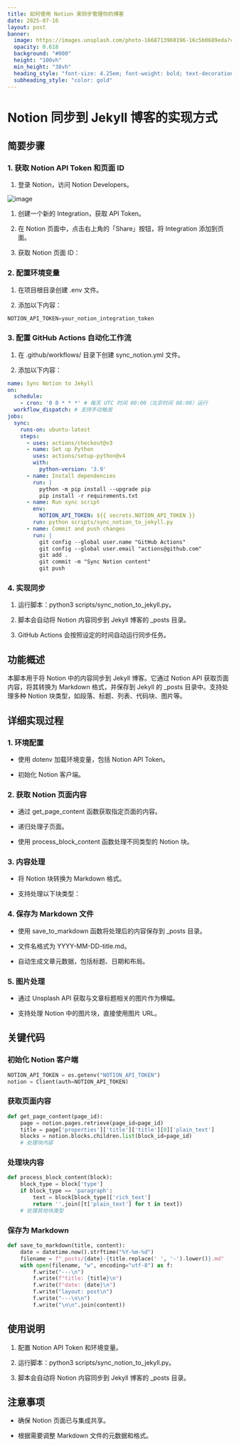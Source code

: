 ```yaml
---
title: 如何使用 Notion 来同步管理你的博客
date: 2025-07-16
layout: post
banner:
  image: https://images.unsplash.com/photo-1668713960196-16c5b0689eda?crop=entropy&cs=tinysrgb&fit=max&fm=jpg&ixid=M3w2OTIwMzJ8MHwxfHJhbmRvbXx8fHx8fHx8fDE3NTI2NjE1NzN8&ixlib=rb-4.1.0&q=80&w=1080
  opacity: 0.618
  background: "#000"
  height: "100vh"
  min_height: "38vh"
  heading_style: "font-size: 4.25em; font-weight: bold; text-decoration: underline"
  subheading_style: "color: gold"
---
```


# Notion 同步到 Jekyll 博客的实现方式

## 简要步骤

### 1. 获取 Notion API Token 和页面 ID

1. 登录 Notion，访问 Notion Developers。

![image](https://prod-files-secure.s3.us-west-2.amazonaws.com/a7a0cc5a-89b9-4cda-8686-1fba0ca52f40/d19c1afe-dea5-4312-9333-786b0ba83054/image.png?X-Amz-Algorithm=AWS4-HMAC-SHA256&X-Amz-Content-Sha256=UNSIGNED-PAYLOAD&X-Amz-Credential=ASIAZI2LB4666R7CNX3B%2F20250716%2Fus-west-2%2Fs3%2Faws4_request&X-Amz-Date=20250716T102613Z&X-Amz-Expires=3600&X-Amz-Security-Token=IQoJb3JpZ2luX2VjEEIaCXVzLXdlc3QtMiJIMEYCIQDVGUw0OBDor%2BfE%2Fgfb7GG5J42DbkVsWugHqU7SK6EYzgIhAPi7eh9hF0uLoLuOGES0nt12IHYMj3gveoAqV0o76la6Kv8DCFsQABoMNjM3NDIzMTgzODA1IgwhPcl3myQCJ3uF6B8q3APntBpObkzt50OPPPOEgWA0XZgwc8Cv9ZK%2FjmdWauVOKj6OsxZUl9bkjV73BvQjwHSyT2sAQiumMO%2Byad2%2FkpIgKNWM3iOcUjMURf%2BO8F8XAOzKUUkBAllAdlZBGBL92VfDHQK0ft4AuTXs9HI5GxqDhPoR06Lj7PKWlT3qsxTorWBo1PmpHXJwnO%2F2luo%2B0YTFPQwBt3FosLbjc7od%2F5yYCoMLiAlyTMf6bPfrImO%2BXrw6DTPQvwRA0eV1CD4DDAxZrVuoKRKSW6h1kcTI4xwy%2Ba7aUiSmQfoZG%2B%2FpoVCYw2S9YRZBRobWBo6TDE24toxC3GbDoabXZfGho1KTL0Yf13ejmQ14%2BPVZFIvTDHe81Wh5Xc0wOCi6ZQq%2FRqq4YJrW8mM4BcPLD1G5GTTiKHJNUHXZBmQ3b6P75U7kwwDo6QzD8%2F8IhA0xmi8Z%2Bl2dM9tKo9MkqKsax2QJWcTIwG%2B43NEivqWj4VMWK3FojKdP%2FHwaDtoplSyyv3zQIPDe%2Be%2BTSvI4Sa0nDMEWcPbUgaRmn7sPzT1iQ6XA1oUwQT8%2BsbmPP299a4tODU9VHBnXx9PR%2F3rydVxY%2FllPKOzsz%2FFqZWmWy2VrRUs9BAzv7r5DDjNRHSuTU%2BbQyQD5aTCi593DBjqkARaB6z88SA%2Fr0oE7IlYspXbYYB4AmaHNaiuSfYVtLL0RKzj56VlWpMHzSch2Nzx8ZLLmMimVZrAvL%2Fnprxr4zH3dA0oLD%2B0pDf4D9X70BGckqKu898D28vhhIrqiphScsezzYqnpZXlfecrC4QqEE6wB1XEWQmxUjs1iqx1R7mBE5%2BHRcbrBvwvFi3UmFd%2Fjb2VFSiqoIJ1vhx6%2BhREiaiNScluL&X-Amz-Signature=3c7f925be4209378d10ac108205b233d22ec3e9c0b0c72247c3e33cee5d6740a&X-Amz-SignedHeaders=host&x-amz-checksum-mode=ENABLED&x-id=GetObject)

1. 创建一个新的 Integration，获取 API Token。

1. 在 Notion 页面中，点击右上角的「Share」按钮，将 Integration 添加到页面。

1. 获取 Notion 页面 ID：


### 2. 配置环境变量

1. 在项目根目录创建 .env 文件。

1. 添加以下内容：

```javascript
NOTION_API_TOKEN=your_notion_integration_token
```

### 3. 配置 GitHub Actions 自动化工作流

1. 在 .github/workflows/ 目录下创建 sync_notion.yml 文件。

1. 添加以下内容：

```yaml
name: Sync Notion to Jekyll
on:
  schedule:
    - cron: '0 0 * * *' # 每天 UTC 时间 00:00（北京时间 08:00）运行
  workflow_dispatch: # 支持手动触发
jobs:
  sync:
    runs-on: ubuntu-latest
    steps:
      - uses: actions/checkout@v3
      - name: Set up Python
        uses: actions/setup-python@v4
        with:
          python-version: '3.9'
      - name: Install dependencies
        run: |
          python -m pip install --upgrade pip
          pip install -r requirements.txt
      - name: Run sync script
        env:
          NOTION_API_TOKEN: ${{ secrets.NOTION_API_TOKEN }}
        run: python scripts/sync_notion_to_jekyll.py
      - name: Commit and push changes
        run: |
          git config --global user.name "GitHub Actions"
          git config --global user.email "actions@github.com"
          git add .
          git commit -m "Sync Notion content"
          git push
```

### 4. 实现同步

1. 运行脚本：python3 scripts/sync_notion_to_jekyll.py。

1. 脚本会自动将 Notion 内容同步到 Jekyll 博客的 _posts 目录。

1. GitHub Actions 会按照设定的时间自动运行同步任务。

## 功能概述

本脚本用于将 Notion 中的内容同步到 Jekyll 博客。它通过 Notion API 获取页面内容，将其转换为 Markdown 格式，并保存到 Jekyll 的 _posts 目录中。支持处理多种 Notion 块类型，如段落、标题、列表、代码块、图片等。

## 详细实现过程

### 1. 环境配置

- 使用 dotenv 加载环境变量，包括 Notion API Token。

- 初始化 Notion 客户端。

### 2. 获取 Notion 页面内容

- 通过 get_page_content 函数获取指定页面的内容。

- 递归处理子页面。

- 使用 process_block_content 函数处理不同类型的 Notion 块。

### 3. 内容处理

- 将 Notion 块转换为 Markdown 格式。

- 支持处理以下块类型：


### 4. 保存为 Markdown 文件

- 使用 save_to_markdown 函数将处理后的内容保存到 _posts 目录。

- 文件名格式为 YYYY-MM-DD-title.md。

- 自动生成文章元数据，包括标题、日期和布局。

### 5. 图片处理

- 通过 Unsplash API 获取与文章标题相关的图片作为横幅。

- 支持处理 Notion 中的图片块，直接使用图片 URL。

## 关键代码

### 初始化 Notion 客户端

```python
NOTION_API_TOKEN = os.getenv("NOTION_API_TOKEN")
notion = Client(auth=NOTION_API_TOKEN)
```

### 获取页面内容

```python
def get_page_content(page_id):
    page = notion.pages.retrieve(page_id=page_id)
    title = page['properties']['title']['title'][0]['plain_text']
    blocks = notion.blocks.children.list(block_id=page_id)
    # 处理块内容
```

### 处理块内容

```python
def process_block_content(block):
    block_type = block['type']
    if block_type == 'paragraph':
        text = block[block_type]['rich_text']
        return ''.join([t['plain_text'] for t in text])
    # 处理其他块类型
```

### 保存为 Markdown

```python
def save_to_markdown(title, content):
    date = datetime.now().strftime("%Y-%m-%d")
    filename = f"_posts/{date}-{title.replace(' ', '-').lower()}.md"
    with open(filename, "w", encoding="utf-8") as f:
        f.write("---\n")
        f.write(f"title: {title}\n")
        f.write(f"date: {date}\n")
        f.write("layout: post\n")
        f.write("---\n\n")
        f.write("\n\n".join(content))
```

## 使用说明

1. 配置 Notion API Token 和环境变量。

1. 运行脚本：python3 scripts/sync_notion_to_jekyll.py。

1. 脚本会自动将 Notion 内容同步到 Jekyll 博客的 _posts 目录。

## 注意事项

- 确保 Notion 页面已与集成共享。

- 根据需要调整 Markdown 文件的元数据和格式。
